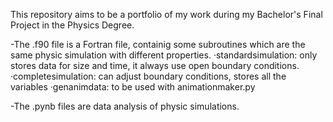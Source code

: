This repository aims to be a portfolio of my work during my Bachelor's Final Project in the Physics Degree.

-The .f90 file is a Fortran file, containig some subroutines which are the same physic simulation with different properties.
 		·standardsimulation: only stores data for size and time, it always use open boundary conditions.
		·completesimulation: can adjust boundary conditions, stores all the variables
		·genanimdata: to be used with animationmaker.py
	
-The .pynb files are data analysis of physic simulations.
